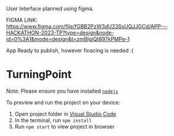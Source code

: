 User Interface planned using figma.

FIGMA LINK: 
  https://www.figma.com/file/fGBB2PzW3dU23SsUQJJGCd/APP---HACKATHON-2023-TP?type=design&node-id=0%3A1&mode=design&t=zmBlgiQt897kPMPe-1

App Ready to publish, however finacing is needed :(  
  # TurningPoint

  Note: Please ensure you have installed <code><a href="https://nodejs.org/en/download/">nodejs</a></code>

  To preview and run the project on your device:
  1) Open project folder in <a href="https://code.visualstudio.com/download">Visual Studio Code</a>
  2) In the terminal, run `npm install`
  3) Run `npm start` to view project in browser
  
